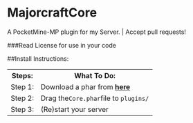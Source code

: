 # MajorcraftCore
A PocketMine-MP plugin for my Server. | Accept pull requests!

###Read License for use in your code

##Install Instructions:
<table>
  <tr>
    <th>Steps:</th>
    <th>What To Do:</th>
  </tr>
  <tr>
    <td>Step 1:</td>
    <td>Download a phar from <a href="http://github.com/MajorPlayz/MajorcraftCore/releases"><b>here</b></a>
    </td>
  </tr>
  <tr>
    <td>Step 2:</td>
    <td>Drag the<code>Core.phar</code>file to <code>plugins/</code></td>
  </tr>
  <tr>
  <td>Step 3:</td>
    <td>(Re)start your server</td>
  </tr>
</table>
